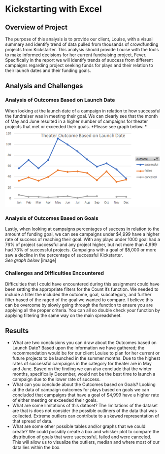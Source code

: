 # Kickstarting with Excel

## Overview of Project
The purpose of this analysis is to provide our client, Louise, with a visual summary and identify trend of data pulled from thousands of crowdfunding projects from Kickstarter. This analysis should provide Louise with the tools to make informed decisions for her current fundraising project, Fever. Specifically in the report we will identify trends of success from different campaigns regarding project seeking funds for plays and their relation to their launch dates and their funding goals. 
## Analysis and Challenges
### Analysis of Outcomes Based on Launch Date
When looking at the launch date of a campaign in relation to how successful the fundraiser was in meeting their goal. We can clearly see that the month of May and June resulted in a higher number of campaigns for theater projects that met or exceeded their goals. 
*Please see graph below. *
![This is an image](Resources/Theater_Outcomes_vs_Launch.png)
### Analysis of Outcomes Based on Goals
Lastly, when looking at campaigns percentages of success in relation to the amount of funding goal, we can see campaigns under $4,999 have a higher rate of success of reaching their goal. With any plays under 1000 goal had a 76% of project successful and any project higher, but not more than 4,999 had 73% of successful projects. Campaigns with a goal of $5,000 or more saw a decline in the percentage of successful Kickstarter.  
*See graph below*
[image]
### Challenges and Difficulties Encountered
Difficulties that I could have encountered during this assignment could have been setting the appropriate filters for the Count Ifs function. We needed to include a filter the included the outcome, goal, subcategory, and further filter based of the raged of the goal we wanted to compare. I believe this can be overcome by slowly going through the function to ensure you are applying all the proper criteria. You can all so double check your function by applying filtering the same way on the main spreadsheet. 
## Results
- What are two conclusions you can draw about the Outcomes based on Launch Date?
Based upon the information we have gathered; the recommendation would be for our client Louise to plan for her current or future projects to be launched in the summer months. Due to the highest rates of successful campaigns in the category for theater are in May and June. Based on the finding we can also conclude that the winter months, specifically December, would not be the best time to launch a campaign due to the lower rate of success. 
- What can you conclude about the Outcomes based on Goals?
Looking at the data of campaign outcomes for plays based on goals we can concluded that campaigns that have a goal of $4,999 have a higher rate of either meeting or exceeded their goals. 
- What are some limitations of this dataset?
The limitations of the dataset are that is does not consider the possible outliners of the data that was collected. Extreme outliers can contribute to a skewed representation of that spread of data. 
- What are some other possible tables and/or graphs that we could create?
We could possibly create a box and whisker plot to compare the distribution of goals that were successful, failed and were canceled. This will allow us to visualize the outliers, median and where most of our data lies within the box. 
